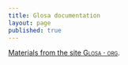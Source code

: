 ```yaml
---
title: Glosa documentation
layout: page
published: true
---
```



[Materials from the site <span style="font-variant:small-caps;">Glosa · org</span>](glosa/index.html).
